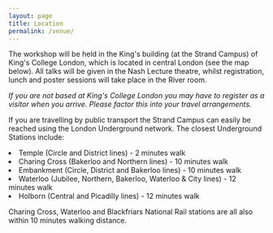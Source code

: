 ```yaml
---
layout: page
title: Location
permalink: /venue/
---
```


The workshop will be held in the King's building (at the Strand Campus) of King's College London, which is located in central London (see the map below). All talks will be given in the Nash Lecture theatre, whilst registration, lunch and poster sessions will take place in the River room.

<p><em>If you are not based at King's College London you may have to register as a visitor when you arrive. Please factor this into your travel arrangements.</em></p>

<p> If you are travelling by public transport the Strand Campus can easily be reached using the London Underground network. The closest Underground Stations include:

 <li>Temple (Circle and District lines) - 2 minutes walk</li>
  <li>Charing Cross (Bakerloo and Northern lines) - 10 minutes walk</li>
  <li>Embankment (Circle, District and Bakerloo lines) - 10 minutes walk</li>
  <li>Waterloo (Jubilee, Northern, Bakerloo, Waterloo & City lines) - 12 minutes walk</li>
  <li>Holborn (Central and Picadilly lines) - 12 minutes walk</li>
  
<p><p> Charing Cross, Waterloo and Blackfriars National Rail stations are all also within 10 minutes walking distance.

<p>
<p>
<p>

<div id="map" style="width:100%;height:500px"></div>

<script>
function myMap() {
  var myCenter = new google.maps.LatLng(51.5115, -0.1160);
  var mapCanvas = document.getElementById("map");
  var mapOptions = {center: myCenter, zoom: 15};
  var map = new google.maps.Map(mapCanvas, mapOptions);
  var marker = new google.maps.Marker({position:myCenter});
  marker.setMap(map);

  // Zoom to 9 when clicking on marker
  google.maps.event.addListener(marker,'click',function() {
    map.setZoom(9);
    map.setCenter(marker.getPosition());
  });
}
</script>

<script src="https://maps.googleapis.com/maps/api/js?key=AIzaSyAnbIPAAR4AnMPifUphNRnNMHJ3Go4CF54&callback=myMap"></script>
<!--
To use this code on your website, get a free API key from Google.
Read more at: https://www.w3schools.com/graphics/google_maps_basic.asp
-->



